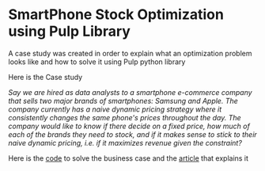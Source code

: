 # SmartPhone Stock Optimization using Pulp Library

A case study was created in order to explain what an optimization problem looks like and how to solve it using Pulp python library

Here is the Case study

*Say we are hired as data analysts to a smartphone e-commerce company that sells two major brands of smartphones: Samsung and Apple. The company currently has a naive dynamic pricing strategy where it consistently changes the same phone's prices throughout the day. The company would like to know if there decide on a fixed price, how much of each of the brands they need to stock, and if it makes sense to stick to their naive dynamic pricing, i.e. if it maximizes revenue given the constraint?*

Here is the [code](https://github.com/anitaokoh/smartphone-quantity-optimization/blob/main/optimize_revenue.ipynb) to solve the business case and the [article](https://pub.towardsai.net/optimization-case-study-defining-the-problem-part-1-3409b4b75183?source=your_stories_page-------------------------------------) that explains it

